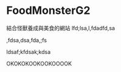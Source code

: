 # FoodMonsterG2
結合怪獸養成與美食的網站
lfd;lsa,l,fdadfd,sa


,fdsa,dsa,fda,;fs


ldsaf;kfdsak;kdsa


OKOKOKOOKOOKOOOOK
